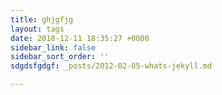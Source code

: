 ```yaml
---
title: ghjgfjg
layout: tags
date: 2018-12-11 18:35:27 +0000
sidebar_link: false
sidebar_sort_order: ''
sdgdsfgdgf: _posts/2012-02-05-whats-jekyll.md

---
```

